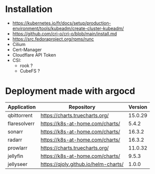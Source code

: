 # Installation

- https://kubernetes.io/fr/docs/setup/production-environment/tools/kubeadm/create-cluster-kubeadm/
- https://github.com/cri-o/cri-o/blob/main/install.md
- https://src.fedoraproject.org/rpms/runc
- Cilium
- Cert-Manager
- Cloudflare API Token
- CSI:
  - rook ?
  - CubeFS ?

# Deployment made with argocd


| Application  | Repository                      | Version |
| ------------ | ------------------------------- | ------- |
| qbittorrent  | https://charts.truecharts.org/  | 15.0.29 |
| flaresolverr | https://k8s-at-home.com/charts/ | 5.4.2   |
| sonarr       | https://k8s-at-home.com/charts/ | 16.3.2  |
| radarr       | https://k8s-at-home.com/charts/ | 16.3.2  |
| prowlarr     | https://charts.truecharts.org/  | 11.0.32 |
| jellyfin     | https://k8s-at-home.com/charts/ | 9.5.3   |
| jellyseer    | https://qjoly.github.io/helm-charts/ | 1.0.0   |
